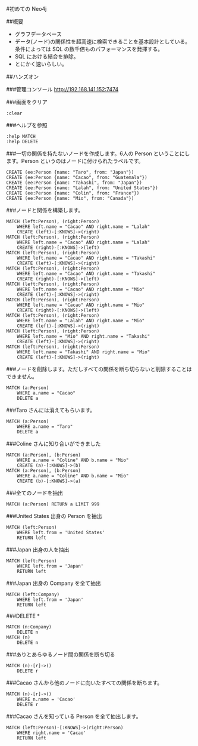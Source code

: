 #初めての Neo4j

##概要

- グラフデータベース
- データ(ノード)の関係性を超高速に検索できることを基本設計としている。条件によっては SQL の数千倍ものパフォーマンスを発揮する。
- SQL における結合を排除。
- とにかく速いらしい。


##ハンズオン

###管理コンソール
http://192.168.141.152:7474

###画面をクリア
```
:clear
```

###ヘルプを参照
```
:help MATCH
:help DELETE
```

###一切の関係を持たないノードを作成します。6人の Person ということにします。Person というのはノードに付けられたラベルです。
```
CREATE (ee:Person {name: "Taro", from: "Japan"})
CREATE (ee:Person {name: "Cacao", from: "Guatemala"})
CREATE (ee:Person {name: "Takashi", from: "Japan"})
CREATE (ee:Person {name: "Lalah", from: "United States"})
CREATE (ee:Person {name: "Colin", from: "France"})
CREATE (ee:Person {name: "Mio", from: "Canada"})
```

###ノードと関係を構築します。
```
MATCH (left:Person), (right:Person)
	WHERE left.name = "Cacao" AND right.name = "Lalah"
	CREATE (left)-[:KNOWS]->(right)
MATCH (left:Person), (right:Person)
	WHERE left.name = "Cacao" AND right.name = "Lalah"
	CREATE (right)-[:KNOWS]->(left)
MATCH (left:Person), (right:Person)
	WHERE left.name = "Cacao" AND right.name = "Takashi"
	CREATE (left)-[:KNOWS]->(right)
MATCH (left:Person), (right:Person)
	WHERE left.name = "Cacao" AND right.name = "Takashi"
	CREATE (right)-[:KNOWS]->(left)
MATCH (left:Person), (right:Person)
	WHERE left.name = "Cacao" AND right.name = "Mio"
	CREATE (left)-[:KNOWS]->(right)
MATCH (left:Person), (right:Person)
	WHERE left.name = "Cacao" AND right.name = "Mio"
	CREATE (right)-[:KNOWS]->(left)
MATCH (left:Person), (right:Person)
	WHERE left.name = "Lalah" AND right.name = "Mio"
	CREATE (left)-[:KNOWS]->(right)
MATCH (left:Person), (right:Person)
	WHERE left.name = "Mio" AND right.name = "Takashi"
	CREATE (left)-[:KNOWS]->(right)
MATCH (left:Person), (right:Person)
	WHERE left.name = "Takashi" AND right.name = "Mio"
	CREATE (left)-[:KNOWS]->(right)
```

###ノードを削除します。ただしすべての関係を断ち切らないと削除することはできません。
```
MATCH (a:Person)
	WHERE a.name = "Cacao"
	DELETE a
```

###Taro さんには消えてもらいます。
```
MATCH (a:Person)
	WHERE a.name = "Taro"
	DELETE a
```

###Coline さんに知り合いができました
```
MATCH (a:Person), (b:Person)
	WHERE a.name = "Coline" AND b.name = "Mio"
	CREATE (a)-[:KNOWS]->(b)
MATCH (a:Person), (b:Person)
	WHERE a.name = "Coline" AND b.name = "Mio"
	CREATE (b)-[:KNOWS]->(a)
```

###全てのノードを抽出
```
MATCH (a:Person) RETURN a LIMIT 999
```

###United States 出身の Person を抽出
```
MATCH (left:Person)
	WHERE left.from = 'United States'
	RETURN left
```

###Japan 出身の人を抽出
```
MATCH (left:Person)
	WHERE left.from = 'Japan'
	RETURN left
```

###Japan 出身の Company を全て抽出
```
MATCH (left:Company)
	WHERE left.from = 'Japan'
	RETURN left
```

###DELETE *
```
MATCH (n:Company)
	DELETE n
MATCH (n)
	DELETE n
```

###ありとあらゆるノード間の関係を断ち切る
```
MATCH (n)-[r]->()
	DELETE r
```

###Cacao さんから他のノードに向いたすべての関係を断ちます。
```
MATCH (n)-[r]->()
	WHERE n.name = 'Cacao'
	DELETE r
```

###Cacao さんを知っている Person を全て抽出します。

```
MATCH (left:Person)-[:KNOWS]->(right:Person)
	WHERE right.name = 'Cacao'
	RETURN left
```
